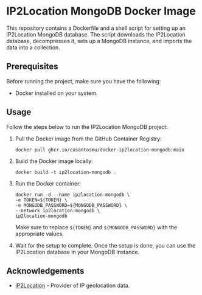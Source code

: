 # IP2Location MongoDB Docker Image

This repository contains a Dockerfile and a shell script for setting up an IP2Location MongoDB database. The script downloads the IP2Location database, decompresses it, sets up a MongoDB instance, and imports the data into a collection.

## Prerequisites

Before running the project, make sure you have the following:

- Docker installed on your system.

## Usage

Follow the steps below to run the IP2Location MongoDB project:

1. Pull the Docker image from the GitHub Container Registry:

   ```shell
   docker pull ghcr.io/casantosmu/docker-ip2location-mongodb:main
   ```

2. Build the Docker image locally:

   ```shell
   docker build -t ip2location-mongodb .
   ```

3. Run the Docker container:

   ```shell
   docker run -d --name ip2location-mongodb \
   -e TOKEN=${TOKEN} \
   -e MONGODB_PASSWORD=${MONGODB_PASSWORD} \
   --network ip2location-mongodb \
   ip2location-mongodb
   ```

   Make sure to replace `${TOKEN}` and `${MONGODB_PASSWORD}` with the appropriate values.

4. Wait for the setup to complete. Once the setup is done, you can use the IP2Location database in your MongoDB instance.

## Acknowledgements

- [IP2Location](http://www.ip2location.com/) - Provider of IP geolocation data.
